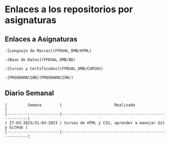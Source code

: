 # Enlaces a los repositorios por asignaturas

## Enlaces a Asignaturas

    -[Lenguaje de Marcas](FPDUAL_DMB/HTML)

    -[Base de Datos](FPDUAL_DMB/BD)

    -[Cursos y Certificados](FPDUAL_DMB/CURSOS)

    -[PROGRAMACIÓN](PROGRAMACIÓN/)


## Diario Semanal


    |         Semana        |                       Realizado                       |
    |-----------------------|-------------------------------------------------------|
    | 27-03-2023/31-03-2023 | Cursos de HTML y CSS, aprender a manejar Git y GitHub |
    |-----------------------|-------------------------------------------------------|